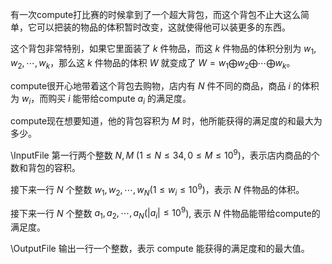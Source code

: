 有一次compute打比赛的时候拿到了一个超大背包，而这个背包不止大这么简单，它可以把装的物品的体积暂时改变，这就使得他可以装更多的东西。

这个背包非常特别，如果它里面装了 $k$ 件物品，而这 $k$ 件物品的体积分别为 $w_1,w_2,\cdots,w_k$，那么这 $k$ 件物品的体积 $W$ 就变成了 $W=w_1\bigoplus w_2 \bigoplus \cdots \bigoplus w_k$。

compute很开心地带着这个背包去购物，店内有 $N$ 件不同的商品，商品 $i$ 的体积为 $w_i$，而购买 $i$ 能带给compute $a_i$ 的满足度。

compute现在想要知道，他的背包容积为 $M$ 时，他所能获得的满足度的和最大为多少。

\InputFile
第一行两个整数 $N,M$ ($1 \leq N \leq 34, 0 \leq M \leq 10^9$)，表示店内商品的个数和背包的容积。

接下来一行 $N$ 个整数 $w_1, w_2,\cdots,w_N$($1 \leq w_i \leq 10^9$)，表示 $N$ 件物品的体积。

接下来一行 $N$ 个整数 $a_1, a_2,\cdots,a_N$($|a_i|\leq 10^9$), 表示 $N$ 件物品能带给compute的满足度。

\OutputFile
输出一行一个整数，表示 compute 能获得的满足度和的最大值。


